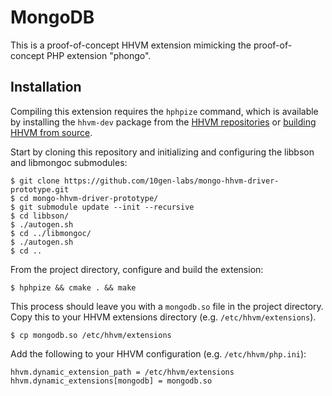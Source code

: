 MongoDB
=======

This is a proof-of-concept HHVM extension mimicking the proof-of-concept PHP
extension "phongo".

## Installation

Compiling this extension requires the `hphpize` command, which is available by
installing the `hhvm-dev` package from the
[HHVM repositories](https://github.com/facebook/hhvm/wiki/Prebuilt-Packages-for-HHVM)
or [building HHVM from source](https://github.com/facebook/hhvm/wiki/Building-and-Installing-HHVM).

Start by cloning this repository and initializing and configuring the libbson
and libmongoc submodules:

```
$ git clone https://github.com/10gen-labs/mongo-hhvm-driver-prototype.git
$ cd mongo-hhvm-driver-prototype/
$ git submodule update --init --recursive
$ cd libbson/
$ ./autogen.sh
$ cd ../libmongoc/
$ ./autogen.sh
$ cd ..
```

From the project directory, configure and build the extension:

```
$ hphpize && cmake . && make
```

This process should leave you with a `mongodb.so` file in the project directory.
Copy this to your HHVM extensions directory (e.g. `/etc/hhvm/extensions`).

```
$ cp mongodb.so /etc/hhvm/extensions
```

Add the following to your HHVM configuration (e.g. `/etc/hhvm/php.ini`):

```
hhvm.dynamic_extension_path = /etc/hhvm/extensions
hhvm.dynamic_extensions[mongodb] = mongodb.so
```
